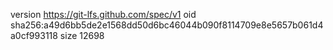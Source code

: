 version https://git-lfs.github.com/spec/v1
oid sha256:a49d6bb5de2e1568dd50d6bc46044b090f8114709e8e5657b061d4a0cf993118
size 12698

